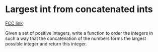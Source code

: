 # Largest int from concatenated ints

[FCC link](https://www.freecodecamp.org/learn/coding-interview-prep/rosetta-code/largest-int-from-concatenated-ints)

Given a set of positive integers, write a function to order the integers in such
a way that the concatenation of the numbers forms the largest possible integer
and return this integer.
